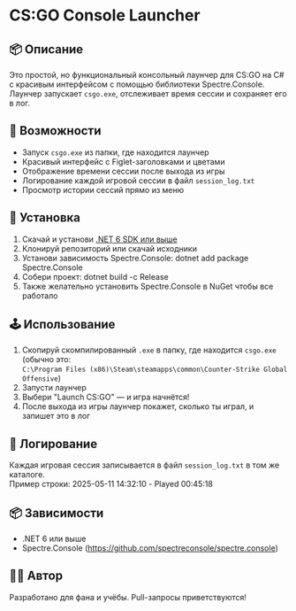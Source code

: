 CS:GO Console Launcher
======================

📦 Описание
-----------
Это простой, но функциональный консольный лаунчер для CS:GO на C# с красивым интерфейсом с помощью библиотеки Spectre.Console.  
Лаунчер запускает `csgo.exe`, отслеживает время сессии и сохраняет его в лог.

🚀 Возможности
--------------
- Запуск `csgo.exe` из папки, где находится лаунчер
- Красивый интерфейс с Figlet-заголовками и цветами
- Отображение времени сессии после выхода из игры
- Логирование каждой игровой сессии в файл `session_log.txt`
- Просмотр истории сессий прямо из меню

📁 Установка
------------
1. Скачай и установи [.NET 6 SDK или выше](https://dotnet.microsoft.com/download)
2. Клонируй репозиторий или скачай исходники
3. Установи зависимость Spectre.Console:
   dotnet add package Spectre.Console
4. Собери проект:
   dotnet build -c Release
5. Также желательно установить Spectre.Console в NuGet чтобы все работало

🕹 Использование
----------------
1. Скопируй скомпилированный `.exe` в папку, где находится `csgo.exe` (обычно это:  
   `C:\Program Files (x86)\Steam\steamapps\common\Counter-Strike Global Offensive`)
2. Запусти лаунчер
3. Выбери "Launch CS:GO" — и игра начнётся!
4. После выхода из игры лаунчер покажет, сколько ты играл, и запишет это в лог

📝 Логирование
--------------
Каждая игровая сессия записывается в файл `session_log.txt` в том же каталоге.  
Пример строки:
2025-05-11 14:32:10 - Played 00:45:18

📦 Зависимости
--------------
- .NET 6 или выше
- Spectre.Console (https://github.com/spectreconsole/spectre.console)

👨‍💻 Автор
---------
Разработано для фана и учёбы. Pull-запросы приветствуются!
